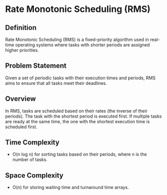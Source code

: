 # Rate Monotonic Scheduling (RMS)

## Definition
Rate Monotonic Scheduling (RMS) is a fixed-priority algorithm used in real-time operating systems where tasks with shorter periods are assigned higher priorities.

## Problem Statement
Given a set of periodic tasks with their execution times and periods, RMS aims to ensure that all tasks meet their deadlines.

## Overview
In RMS, tasks are scheduled based on their rates (the inverse of their periods). The task with the shortest period is executed first. If multiple tasks are ready at the same time, the one with the shortest execution time is scheduled first.

## Time Complexity
- O(n log n) for sorting tasks based on their periods, where n is the number of tasks.

## Space Complexity
- O(n) for storing waiting time and turnaround time arrays.
